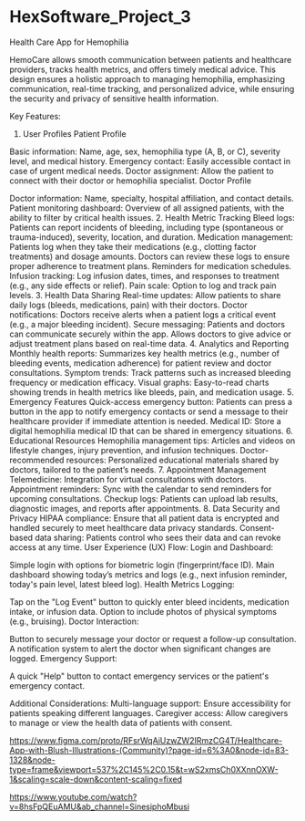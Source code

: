 # HexSoftware_Project_3
Health Care App for Hemophilia

HemoCare allows smooth communication between patients and healthcare providers, tracks health metrics, and offers timely medical advice.
This design ensures a holistic approach to managing hemophilia, emphasizing communication, real-time tracking, and personalized advice, 
while ensuring the security and privacy of sensitive health information.

Key Features:
1. User Profiles
Patient Profile

Basic information: Name, age, sex, hemophilia type (A, B, or C), severity level, and medical history.
Emergency contact: Easily accessible contact in case of urgent medical needs.
Doctor assignment: Allow the patient to connect with their doctor or hemophilia specialist.
Doctor Profile

Doctor information: Name, specialty, hospital affiliation, and contact details.
Patient monitoring dashboard: Overview of all assigned patients, with the ability to filter by critical health issues.
2. Health Metric Tracking
Bleed logs: Patients can report incidents of bleeding, including type (spontaneous or trauma-induced), severity, location, and duration.
Medication management:
Patients log when they take their medications (e.g., clotting factor treatments) and dosage amounts.
Doctors can review these logs to ensure proper adherence to treatment plans.
Reminders for medication schedules.
Infusion tracking: Log infusion dates, times, and responses to treatment (e.g., any side effects or relief).
Pain scale: Option to log and track pain levels.
3. Health Data Sharing
Real-time updates: Allow patients to share daily logs (bleeds, medications, pain) with their doctors.
Doctor notifications: Doctors receive alerts when a patient logs a critical event (e.g., a major bleeding incident).
Secure messaging:
Patients and doctors can communicate securely within the app.
Allows doctors to give advice or adjust treatment plans based on real-time data.
4. Analytics and Reporting
Monthly health reports: Summarizes key health metrics (e.g., number of bleeding events, medication adherence) for patient review and doctor consultations.
Symptom trends: Track patterns such as increased bleeding frequency or medication efficacy.
Visual graphs: Easy-to-read charts showing trends in health metrics like bleeds, pain, and medication usage.
5. Emergency Features
Quick-access emergency button: Patients can press a button in the app to notify emergency contacts or send a message to their healthcare provider if immediate attention is needed.
Medical ID: Store a digital hemophilia medical ID that can be shared in emergency situations.
6. Educational Resources
Hemophilia management tips: Articles and videos on lifestyle changes, injury prevention, and infusion techniques.
Doctor-recommended resources: Personalized educational materials shared by doctors, tailored to the patient’s needs.
7. Appointment Management
Telemedicine: Integration for virtual consultations with doctors.
Appointment reminders: Sync with the calendar to send reminders for upcoming consultations.
Checkup logs: Patients can upload lab results, diagnostic images, and reports after appointments.
8. Data Security and Privacy
HIPAA compliance: Ensure that all patient data is encrypted and handled securely to meet healthcare data privacy standards.
Consent-based data sharing: Patients control who sees their data and can revoke access at any time.
User Experience (UX) Flow:
Login and Dashboard:

Simple login with options for biometric login (fingerprint/face ID).
Main dashboard showing today’s metrics and logs (e.g., next infusion reminder, today's pain level, latest bleed log).
Health Metrics Logging:

Tap on the "Log Event" button to quickly enter bleed incidents, medication intake, or infusion data.
Option to include photos of physical symptoms (e.g., bruising).
Doctor Interaction:

Button to securely message your doctor or request a follow-up consultation.
A notification system to alert the doctor when significant changes are logged.
Emergency Support:

A quick "Help" button to contact emergency services or the patient's emergency contact.

Additional Considerations:
Multi-language support: Ensure accessibility for patients speaking different languages.
Caregiver access: Allow caregivers to manage or view the health data of patients with consent.

https://www.figma.com/proto/RFsrWqAiUzwZW2IRmzCG4T/Healthcare-App-with-Blush-Illustrations-(Community)?page-id=6%3A0&node-id=83-1328&node-type=frame&viewport=537%2C145%2C0.15&t=wS2xmsCh0XXnnOXW-1&scaling=scale-down&content-scaling=fixed

https://www.youtube.com/watch?v=8hsFpQEuAMU&ab_channel=SinesiphoMbusi
